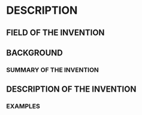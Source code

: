 # DESCRIPTION

## FIELD OF THE INVENTION

## BACKGROUND

### SUMMARY OF THE INVENTION

## DESCRIPTION OF THE INVENTION

### EXAMPLES

